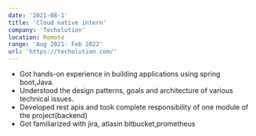 ```yaml
---
date: '2021-08-1'
title: 'Cloud native intern'
company: 'Techolution'
location: Remote
range: 'Aug 2021- Feb 2022'
url: 'https://techolution.com/'
---
```


- Got hands-on experience in building applications using spring boot,Java.
- Understood the design patterns, goals and architecture of various technical issues.
- Developed rest apis and took complete responsibility of one module of the project(backend)
- Got familiarized with jira, atlasin bitbucket,prometheus
